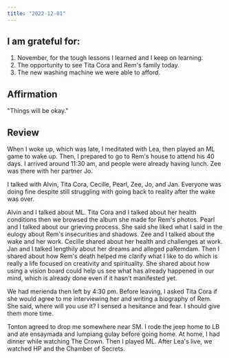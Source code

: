 ```yaml
---
title: "2022-12-01"
---
```

## I am grateful for:

1. November, for the tough lessons I learned and I keep on learning.
2. The opportunity to see Tita Cora and Rem's family today.
3. The new washing machine we were able to afford.

## Affirmation

"Things will be okay."

## Review

When I woke up, which was late, I meditated with Lea, then played an ML game to wake up. Then, I prepared to go to Rem's house to attend his 40 days. I arrived around 11:30 am, and people were already having lunch. Zee was there with her partner Jo.

I talked with Alvin, Tita Cora, Cecille, Pearl, Zee, Jo, and Jan. Everyone was doing fine despite still struggling with going back to reality after the wake was over.

Alvin and I talked about ML. Tita Cora and I talked about her health conditions then we browsed the album she made for Rem's photos. Pearl and I talked about our grieving process. She said she liked what I said in the eulogy about Rem's insecurities and shadows. Zee and I talked about the wake and her work. Cecille shared about her health and challenges at work. Jan and I talked lengthily about her dreams and alleged paRemdam. Then I shared about how Rem's death helped me clarify what I like to do which is really a life focused on creativity and spirituality. She shared about how using a vision board could help us see what has already happened in our mind, which is already done even if it hasn't manifested yet.

We had merienda then left by 4:30 pm. Before leaving, I asked Tita Cora if she would agree to me interviewing her and writing a biography of Rem. She said, where will you use it? I sensed a hesitance and fear. I should give them more time.

Tonton agreed to drop me somewhere near SM. I rode the jeep home to LB and ate ensaymada and lumpiang gulay before going home. At home, I had dinner while watching The Crown. Then I played ML. After Lea's live, we watched HP and the Chamber of Secrets.
